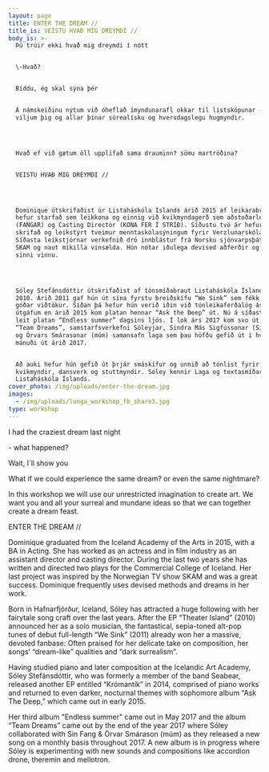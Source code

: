 ```yaml
---
layout: page
title: ENTER THE DREAM //
title_is: VEISTU HVAÐ MIG DREYMDI //
body_is: >-
  Þú trúir ekki hvað mig dreymdi í nótt


  \-Hvað?


  Bíddu, ég skal sýna þér


  Á námskeiðinu nýtum við óheflað ímyndunarafl okkar til listsköpunar - við
  viljum þig og allar þínar súrealísku og hversdagslegu hugmyndir.




  Hvað ef við gætum öll upplifað sama drauminn? sömu martröðina?


  VEISTU HVAÐ MIG DREYMDI //




  Dominique útskrifaðist úr Listaháskóla Íslands árið 2015 af leikarabraut. Hún
  hefur starfað sem leikkona og einnig við kvikmyndagerð sem aðstoðarleikstjóri
  (FANGAR) og Casting Director (KONA FER Í STRÍÐ). Síðustu tvö ár hefur hún
  skrifað og leikstýrt tveimur menntaskólasýningum fyrir Verzlunarskóla Íslands.
  Síðasta leikstjórnar verkefnið dró innblástur frá Norsku sjónvarpsþáttunum
  SKAM og naut mikilla vinsælda. Hún notar iðulega devised aðferðir og drauma í
  sinni vinnu.




  Sóley Stefánsdóttir útskrifaðist af tónsmíðabraut Listaháskóla Íslands árið
  2010. Árið 2011 gaf hún út sína fyrstu breiðskífu “We Sink” sem fékk afar
  góðar viðtökur. Síðan þá hefur hún verið iðin við tónleikaferðalög ásamt
  útgáfum en árið 2015 kom platan hennar “Ask the Deep” út. Nú á síðasta ári
  leit platan “Endless summer” dagsins ljós. Í lok árs 2017 kom svo út platan
  “Team Dreams”, samstarfsverkefni Sóleyjar, Sindra Más Sigfússonar (Sin Fang)
  og Örvars Smárasonar (múm) samansafn laga sem þau höfðu gefið út í hverjum
  mánuði út árið 2017.


  Að auki hefur hún gefið út þrjár smáskífur og unnið að tónlist fyrir leikhús,
  kvikmyndir, dansverk og stuttmyndir. Sóley kennir Laga og textasmíðar við
  Listaháskóla Íslands.
cover_photo: /img/uploads/enter-the-dream.jpg
images:
  - /img/uploads/lunga_workshop_fb_share3.jpg
type: workshop
---
```

I had the craziest dream last night

\- what happened?

Wait, I´ll show you

What if we could experience the same dream? or even the same nightmare?

In this workshop we will use our unrestricted imagination to create art. We want you and all your surreal and mundane ideas so that we can together create a dream feast.

ENTER THE DREAM //



Dominique graduated from the Iceland Academy of the Arts in 2015, with a BA in Acting. She has worked as an actress and in film industry as an assistant director and casting director. During the last two years she has written and directed two plays for the Commercial College of Iceland. Her last project was inspired by the Norwegian TV show SKAM and was a great success. Dominique frequently uses devised methods and dreams in her work.



Born in Hafnarfjörður, Iceland, Sóley has attracted a huge following with her fairytale song craft over the last years. After the EP “Theater Island” (2010) announced her as a solo musician, the fantastical, sepia-toned alt-pop tunes of debut full-length “We Sink” (2011) already won her a massive, devoted fanbase: Often praised for her delicate take on composition, her songs’ “dream-like” qualities and “dark surrealism”.

Having studied piano and later composition at the Icelandic Art Academy, Sóley Stefánsdóttir, who was formerly a member of the band Seabear, released another EP entitled “Krómantík” in 2014, comprised of piano works and returned to even darker, nocturnal themes with sophomore album “Ask The Deep,” which came out in early 2015.

Her third album "Endless summer" came out in May 2017 and the album “Team Dreams” came out by the end of the year 2017 where Sóley collaborated with Sin Fang & Örvar Smárason (múm) as they released a new song on a monthly basis throughout 2017. A new album is in progress where Sóley is experimenting with new sounds and compositions like accordion drone, theremin and mellotron.
